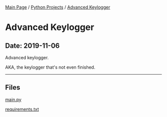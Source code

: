[Main Page](/) / [Python Projects](/python) / [Advanced Keylogger](/python/2019-11-06_Advanced_Keylogger)

# Advanced Keylogger

## Date: 2019-11-06

Advanced keylogger.

AKA, the keylogger that's not even finished.

-----

## Files

[main.py](main.py)

[requirements.txt](requirements.txt)